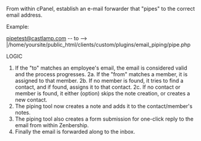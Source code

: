 

From within cPanel, establish an e-mail forwarder that "pipes" to the correct email address.

Example:

pipetest@castlamp.com
    -- to -->
|/home/yoursite/public_html/clients/custom/plugins/email_piping/pipe.php




LOGIC

1. If the "to" matches an employee's email, the email is considered valid and the process progresses.
2a. If the "from" matches a member, it is assigned to that member.
2b. If no member is found, it tries to find a contact, and if found, assigns it to that contact.
2c. If no contact or member is found, it either (option) skips the note creation, or creates a new contact.
3. The piping tool now creates a note and adds it to the contact/member's notes.
4. The piping tool also creates a form submission for one-click reply to the email from within Zenbership.
5. Finally the email is forwarded along to the inbox.
